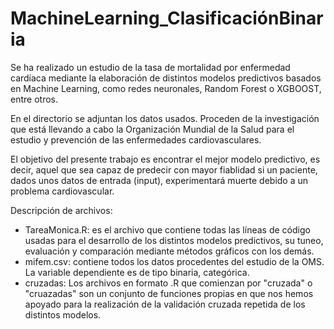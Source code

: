 # MachineLearning_ClasificaciónBinaria
Se ha realizado un estudio de la tasa de mortalidad por enfermedad cardíaca mediante la elaboración de distintos modelos predictivos basados en Machine Learning, como redes neuronales, Random Forest o XGBOOST, entre otros.

En el directorio se adjuntan los datos usados. Proceden de la investigación que está llevando a cabo la Organización Mundial de la Salud para el estudio y prevención de las enfermedades cardiovasculares.

El objetivo del presente trabajo es encontrar el mejor modelo predictivo, es decir, aquel que sea capaz de predecir con mayor fiablidad si un paciente, dados unos datos de entrada (input), experimentará muerte debido a un problema cardiovascular.

Descripción de archivos:
- TareaMonica.R: es el archivo que contiene todas las líneas de código usadas para el desarrollo de los distintos modelos predictivos, su tuneo, evaluación y comparación mediante métodos gráficos con los demás.
- mifem.csv: contiene todos los datos procedentes del estudio de la OMS. La variable dependiente es de tipo binaria, categórica.
- cruzadas: Los archivos en formato .R que comienzan por "cruzada" o "cruazadas" son un conjunto de funciones propias en que nos hemos apoyado para la realización de la validación cruzada repetida de los distintos modelos.
